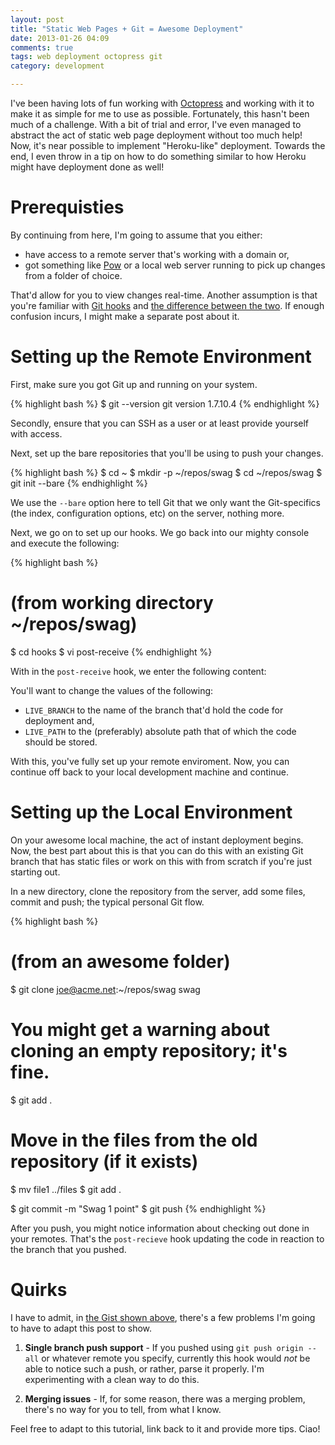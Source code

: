 ```yaml
---
layout: post
title: "Static Web Pages + Git = Awesome Deployment"
date: 2013-01-26 04:09
comments: true 
tags: web deployment octopress git
category: development

---
```


I've been having lots of fun working with [Octopress][] and working with it 
to make it as simple for me to use as possible. Fortunately, this hasn't 
been much of a challenge. With a bit of trial and error, I've even managed 
to abstract the act of static web page deployment without too much help! Now,
it's near possible to implement "Heroku-like" deployment. Towards the end, 
I even throw in a tip on how to do something similar to how Heroku might 
have deployment done as well!

# Prerequisties

By continuing from here, I'm going to assume that you either:

  * have access to a remote server that's working with a domain or,
  * got something like [Pow][] or a local web server running to pick up 
    changes from a folder of choice.

That'd allow for you to view changes real-time. Another assumption is that 
you're familiar with [Git hooks][] and [the difference between the two][]. 
If enough confusion incurs, I might make a separate post about it.

# Setting up the Remote Environment

First, make sure you got Git up and running on your system.

{% highlight bash %}
$ git --version
git version 1.7.10.4
{% endhighlight %}

Secondly, ensure that you can SSH as a user or at least provide yourself 
with access.

Next, set up the bare repositories that you'll be using to push your changes.

{% highlight bash %}
$ cd ~
$ mkdir -p ~/repos/swag
$ cd ~/repos/swag
$ git init --bare
{% endhighlight %}

We use the `--bare` option here to tell Git that we only want the 
Git-specifics (the index, configuration options, etc) on the server, 
nothing more.

Next, we go on to set up our hooks. We go back into our mighty console and 
execute the following:

{% highlight bash %}
# (from working directory ~/repos/swag)
$ cd hooks
$ vi post-receive
{% endhighlight %}

With in the `post-receive` hook, we enter the following content:

You'll want to change the values of the following:

 * `LIVE_BRANCH` to the name of the branch that'd hold the code for 
   deployment and,
 * `LIVE_PATH` to the (preferably) absolute path that of which the code 
   should be stored.

With this, you've fully set up your remote enviroment. Now, you can continue 
off back to your local development machine and continue.

# Setting up the Local Environment

On your awesome local machine, the act of instant deployment begins. Now, 
the best part about this is that you can do this with an existing Git branch 
that has static files or work on this with from scratch if you're just 
starting out.

In a new directory, clone the repository from the server, add some files, 
commit and push; the typical personal Git flow.

{% highlight bash %}
# (from an awesome folder)
$ git clone joe@acme.net:~/repos/swag swag
# You might get a warning about cloning an empty repository; it's fine.
$ git add .
# Move in the files from the old repository (if it exists)
$ mv file1 ../files
$ git add .

$ git commit -m "Swag 1 point"
$ git push
{% endhighlight %}

After you push, you might notice information about checking out done in your 
remotes. That's the `post-recieve` hook updating the code in reaction to the 
branch that you pushed.


# Quirks

I have to admit, in [the Gist shown above][], there's a few problems I'm 
going to have to adapt this post to show.

  1. __Single branch push support__ - If you pushed using 
     `git push origin --all` or whatever remote you specify, currently 
     this hook would *not* be able to notice such a push, or rather, parse 
     it properly. I'm experimenting with a clean way to do this.

  2. __Merging issues__ - If, for some reason, there was a merging problem, 
     there's no way for you to tell, from what I know.

Feel free to adapt to this tutorial, link back to it and provide more tips. Ciao!

[Octopress]: http://octopress.com
[the Gist shown above]: https://gist.github.com/4618184
[Pow]: http://pow.cx
[Git hooks]: http://git-scm.com/book/en/Customizing-Git-Git-Hooks
[the difference between the two]: http://stackoverflow.com/a/9653208/602588
